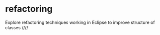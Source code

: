 # refactoring
Explore refactoring techniques
working in Eclipse to improve structure of classes ////
